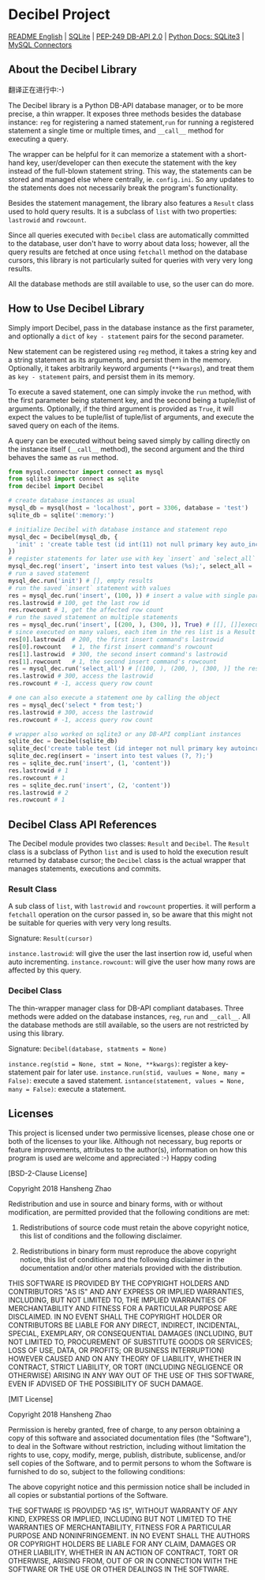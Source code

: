 # Decibel Project #

[README English](README.md) | [SQLite](https://sqlite.org/) | [PEP-249 DB-API 2.0](https://www.python.org/dev/peps/pep-0249/) | [Python Docs: SQLite3](https://docs.python.org/3/library/sqlite3.html) | [MySQL Connectors](https://www.mysql.com/products/connector/)

## About the Decibel Library ##

翻译正在进行中:-)

The Decibel library is a Python DB-API database manager, or to be more precise, a thin wrapper. It exposes three methods besides the database instance: `reg` for registering a named statement,`run` for running a registered statement a single time or multiple times, and `__call__` method for executing a query.

The wrapper can be helpful for it can memorize a statement with a short-hand key, user/developer can then execute the statement with the key instead of the full-blown statement string. This way, the statements can be stored and managed else where centrally, ie. `config.ini`. So any updates to the statements does not necessarily break the program's functionality.

Besides the statement management, the library also features a `Result` class used to hold query results. It is a subclass of `list` with two properties: `lastrowid` and `rowcount`.

Since all queries executed with `Decibel` class are automatically committed to the database, user don't have to worry about data loss; however, all the query results are fetched at once using `fetchall` method on the database cursors, this library is not particularly suited for queries with very very long results.

All the database methods are still available to use, so the user can do more.

## How to Use Decibel Library ##

Simply import Decibel, pass in the database instance as the first parameter, and optionally a `dict` of `key - statement` pairs for the second parameter.

New statement can be registered using `reg` method, it takes a string key and a string statement as its arguments, and persist them in the memory. Optionally, it takes arbitrarily keyword arguments (`**kwargs`), and treat them as `key - statement` pairs, and persist them in its memory.

To execute a saved statement, one can simply invoke the `run` method, with the first parameter being statement key, and the second being a tuple/list of arguments. Optionally, if the third argument is provided as `True`, it will expect the values to be tuple/list of tuple/list of arguments, and execute the saved query on each of the items.

A query can be executed without being saved simply by calling directly on the instance itself (`__call__` method), the second argument and the third behaves the same as `run` method. 

```python
from mysql.connector import connect as mysql
from sqlite3 import connect as sqlite
from decibel import Decibel

# create database instances as usual
mysql_db = mysql(host = 'localhost', port = 3306, database = 'test')
sqlite_db = sqlite(':memory:')

# initialize Decibel with database instance and statement repo
mysql_dec = Decibel(mysql_db, {
  'init' : 'create table test (id int(11) not null primary key auto_increment);'
})
# register statements for later use with key `insert` and `select_all`
mysql_dec.reg('insert', 'insert into test values (%s);', select_all = 'select * from test;')
# run a saved statement
mysql_dec.run('init') # [], empty results
# run the saved `insert` statement with values
res = mysql_dec.run('insert', (100, )) # insert a value with single parameter
res.lastrowid # 100, get the last row id
res.rowcount # 1, get the affected row count
# run the saved statement on multiple statements
res = mysql_dec.run('insert', [(200, ), (300, )], True) # [[], []]execute many/insert many
# since executed on many values, each item in the res list is a Result object
res[0].lastrowid  # 200, the first insert command's lastrowid
res[0].rowcount   # 1, the first insert command's rowcount
res[1].lastrowid  # 300, the second insert command's lastrowid
res[1].rowcount   # 1, the second insert command's rowcount
res = mysql_dec.run('select_all') # [(100, ), (200, ), (300, )] the results
res.lastrowid # 300, access the lastrowid
res.rowcount # -1, access query row count

# one can also execute a statement one by calling the object
res = mysql_dec('select * from test;')
res.lastrowid # 300, access the lastrowid
res.rowcount # -1, access query row count

# wrapper also worked on sqlite3 or any DB-API compliant instances
sqlite_dec = Decibel(sqlite_db)
sqlite_dec('create table test (id integer not null primary key autoincrement, co);')
sqlite_dec.reg(insert = 'insert into test values (?, ?);')
res = sqlite_dec.run('insert', (1, 'content'))
res.lastrowid # 1
res.rowcount # 1
res = sqlite_dec.run('insert', (2, 'content'))
res.lastrowid # 2
res.rowcount # 1
```

## Decibel Class API References ##

The Decibel module provides two classes: `Result` and `Decibel`. The `Result` class is a subclass of Python `list` and is used to hold the execution result returned by database cursor; the `Decibel` class is the actual wrapper that manages statements, executions and commits.

### Result Class ###

A sub class of `list`, with `lastrowid` and `rowcount` properties. it will perform a `fetchall` operation on the cursor passed in, so be aware that this might not be suitable for queries with very very long results.

Signature: `Result(cursor)`

`instance.lastrowid`: will give the user the last insertion row id, useful when auto incrementing.
`instance.rowcount`: will give the user how many rows are affected by this query.

### Decibel Class ###

The thin-wrapper manager class for DB-API compliant databases. Three methods were added on the database instances, `reg`, `run` and `__call__`. All the database methods are still available, so the users are not restricted by using this library.

Signature: `Decibel(database, statments = None)`

`instance.reg(stid = None, stmt = None, **kwargs)`: register a key-statement pair for later use.
`instance.run(stid, vaulues = None, many = False)`: execute a saved statement.
`isntance(statement, values = None, many = False)`: execute a statement.

## Licenses ##

This project is licensed under two permissive licenses, please chose one or both of the licenses to your like. Although not necessary, bug reports or feature improvements, attributes to the author(s), information on how this program is used are welcome and appreciated :-) Happy coding 

[BSD-2-Clause License]

Copyright 2018 Hansheng Zhao

Redistribution and use in source and binary forms, with or without modification, are permitted provided that the following conditions are met:

1. Redistributions of source code must retain the above copyright notice, this list of conditions and the following disclaimer.

2. Redistributions in binary form must reproduce the above copyright notice, this list of conditions and the following disclaimer in the documentation and/or other materials provided with the distribution.

THIS SOFTWARE IS PROVIDED BY THE COPYRIGHT HOLDERS AND CONTRIBUTORS "AS IS" AND ANY EXPRESS OR IMPLIED WARRANTIES, INCLUDING, BUT NOT LIMITED TO, THE IMPLIED WARRANTIES OF MERCHANTABILITY AND FITNESS FOR A PARTICULAR PURPOSE ARE DISCLAIMED. IN NO EVENT SHALL THE COPYRIGHT HOLDER OR CONTRIBUTORS BE LIABLE FOR ANY DIRECT, INDIRECT, INCIDENTAL, SPECIAL, EXEMPLARY, OR CONSEQUENTIAL DAMAGES (INCLUDING, BUT NOT LIMITED TO, PROCUREMENT OF SUBSTITUTE GOODS OR SERVICES; LOSS OF USE, DATA, OR PROFITS; OR BUSINESS INTERRUPTION) HOWEVER CAUSED AND ON ANY THEORY OF LIABILITY, WHETHER IN CONTRACT, STRICT LIABILITY, OR TORT (INCLUDING NEGLIGENCE OR OTHERWISE) ARISING IN ANY WAY OUT OF THE USE OF THIS SOFTWARE, EVEN IF ADVISED OF THE POSSIBILITY OF SUCH DAMAGE.

[MIT License]

Copyright 2018 Hansheng Zhao

Permission is hereby granted, free of charge, to any person obtaining a copy of this software and associated documentation files (the "Software"), to deal in the Software without restriction, including without limitation the rights to use, copy, modify, merge, publish, distribute, sublicense, and/or sell copies of the Software, and to permit persons to whom the Software is furnished to do so, subject to the following conditions:

The above copyright notice and this permission notice shall be included in all copies or substantial portions of the Software.

THE SOFTWARE IS PROVIDED "AS IS", WITHOUT WARRANTY OF ANY KIND, EXPRESS OR IMPLIED, INCLUDING BUT NOT LIMITED TO THE WARRANTIES OF MERCHANTABILITY, FITNESS FOR A PARTICULAR PURPOSE AND NONINFRINGEMENT. IN NO EVENT SHALL THE AUTHORS OR COPYRIGHT HOLDERS BE LIABLE FOR ANY CLAIM, DAMAGES OR OTHER LIABILITY, WHETHER IN AN ACTION OF CONTRACT, TORT OR OTHERWISE, ARISING FROM, OUT OF OR IN CONNECTION WITH THE SOFTWARE OR THE USE OR OTHER DEALINGS IN THE SOFTWARE.
